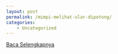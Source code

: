 ```yaml
---
layout: post
permalink: /mimpi-melihat-ular-dipotong/
categories:
    - Uncategorized
---
```


[Baca Selengkapnya](/03)